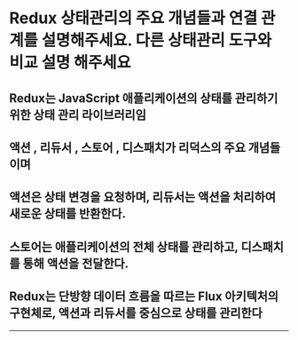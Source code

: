 # Redux 상태관리의 주요 개념들과 연결 관계를 설명해주세요. 다른 상태관리 도구와 비교 설명 해주세요

## Redux는 JavaScript 애플리케이션의 상태를 관리하기 위한 상태 관리 라이브러리임

## 액션 , 리듀서 , 스토어 , 디스패치가 리덕스의 주요 개념들이며

## 액션은 상태 변경을 요청하며, 리듀서는 액션을 처리하여 새로운 상태를 반환한다. 
## 스토어는 애플리케이션의 전체 상태를 관리하고, 디스패치를 통해 액션을 전달한다.

## Redux는 단방향 데이터 흐름을 따르는 Flux 아키텍처의 구현체로, 액션과 리듀서를 중심으로 상태를 관리한다

---

